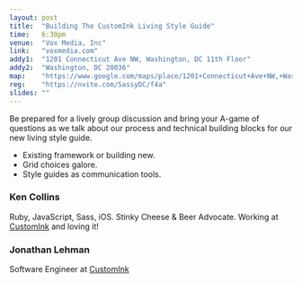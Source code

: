 ```yaml
---
layout: post
title:  "Building The CustomInk Living Style Guide"
time:   6:30pm
venue:  "Vox Media, Inc"
link:   "voxmedia.com"
addy1:  "1201 Connecticut Ave NW, Washington, DC 11th Floor"
addy2:  "Washington, DC 20036"
map:    "https://www.google.com/maps/place/1201+Connecticut+Ave+NW,+Washington,+DC+20036"
reg:    "https://nvite.com/SassyDC/f4a"
slides: ""
---
```


Be prepared for a lively group discussion and bring your A-game of questions as we talk about our process and technical building blocks for our new living style guide.

- Existing framework or building new.
- Grid choices galore.
- Style guides as communication tools.

### Ken Collins

Ruby, JavaScript, Sass, iOS. Stinky Cheese & Beer Advocate. Working at [CustomInk](http://www.customink.com/) and loving it!

### Jonathan Lehman

Software Engineer at [CustomInk](http://www.customink.com/)

